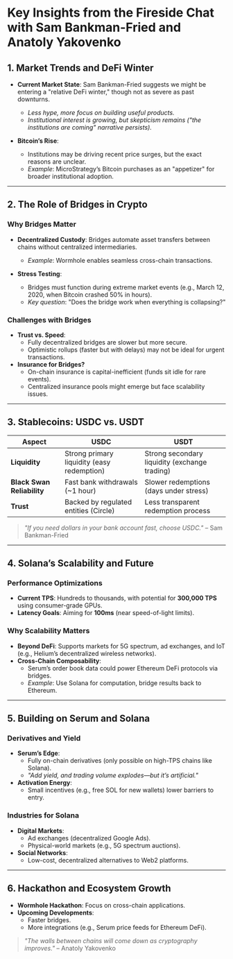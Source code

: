 # **Key Insights from the Fireside Chat with Sam Bankman-Fried and Anatoly Yakovenko**  

## **1. Market Trends and DeFi Winter**  
- **Current Market State**: Sam Bankman-Fried suggests we might be entering a "relative DeFi winter," though not as severe as past downturns.  
  - *Less hype, more focus on building useful products.*  
  - *Institutional interest is growing, but skepticism remains ("the institutions are coming" narrative persists).*  

- **Bitcoin’s Rise**:  
  - Institutions may be driving recent price surges, but the exact reasons are unclear.  
  - *Example*: MicroStrategy’s Bitcoin purchases as an "appetizer" for broader institutional adoption.  

---

## **2. The Role of Bridges in Crypto**  
### **Why Bridges Matter**  
- **Decentralized Custody**: Bridges automate asset transfers between chains without centralized intermediaries.  
  - *Example*: Wormhole enables seamless cross-chain transactions.  

- **Stress Testing**:  
  - Bridges must function during extreme market events (e.g., March 12, 2020, when Bitcoin crashed 50% in hours).  
  - *Key question*: "Does the bridge work when everything is collapsing?"  

### **Challenges with Bridges**  
- **Trust vs. Speed**:  
  - Fully decentralized bridges are slower but more secure.  
  - Optimistic rollups (faster but with delays) may not be ideal for urgent transactions.  
- **Insurance for Bridges?**  
  - On-chain insurance is capital-inefficient (funds sit idle for rare events).  
  - Centralized insurance pools might emerge but face scalability issues.  

---

## **3. Stablecoins: USDC vs. USDT**  
| **Aspect**       | **USDC**                          | **USDT**                          |  
|------------------|----------------------------------|----------------------------------|  
| **Liquidity**    | Strong primary liquidity (easy redemption) | Strong secondary liquidity (exchange trading) |  
| **Black Swan Reliability** | Fast bank withdrawals (~1 hour) | Slower redemptions (days under stress) |  
| **Trust**        | Backed by regulated entities (Circle) | Less transparent redemption process |  

> *"If you need dollars in your bank account fast, choose USDC."* – Sam Bankman-Fried  

---

## **4. Solana’s Scalability and Future**  
### **Performance Optimizations**  
- **Current TPS**: Hundreds to thousands, with potential for **300,000 TPS** using consumer-grade GPUs.  
- **Latency Goals**: Aiming for **100ms** (near speed-of-light limits).  

### **Why Scalability Matters**  
- **Beyond DeFi**: Supports markets for 5G spectrum, ad exchanges, and IoT (e.g., Helium’s decentralized wireless networks).  
- **Cross-Chain Composability**:  
  - Serum’s order book data could power Ethereum DeFi protocols via bridges.  
  - *Example*: Use Solana for computation, bridge results back to Ethereum.  

---

## **5. Building on Serum and Solana**  
### **Derivatives and Yield**  
- **Serum’s Edge**:  
  - Fully on-chain derivatives (only possible on high-TPS chains like Solana).  
  - *"Add yield, and trading volume explodes—but it’s artificial."*  
- **Activation Energy**:  
  - Small incentives (e.g., free SOL for new wallets) lower barriers to entry.  

### **Industries for Solana**  
- **Digital Markets**:  
  - Ad exchanges (decentralized Google Ads).  
  - Physical-world markets (e.g., 5G spectrum auctions).  
- **Social Networks**:  
  - Low-cost, decentralized alternatives to Web2 platforms.  

---

## **6. Hackathon and Ecosystem Growth**  
- **Wormhole Hackathon**: Focus on cross-chain applications.  
- **Upcoming Developments**:  
  - Faster bridges.  
  - More integrations (e.g., Serum price feeds for Ethereum DeFi).  

> *"The walls between chains will come down as cryptography improves."* – Anatoly Yakovenko